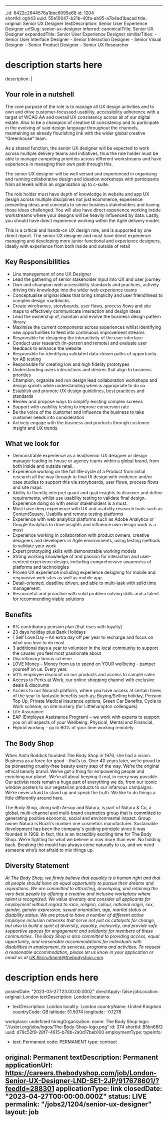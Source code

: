 
---
_id: 6422c2644576a1bbc6095e68 
id: 1204  
shortId: ogh43
uuid: 55e10047-b21b-40fa-ab95-a7b4ed1bacad
title:
  original: Senior UX Designer
  textDescription: Senior User Experience Designer
  urlSlug: senior-ux-designer
  inferred:
    canonicalTitle: Senior UX Designer
    expandedTitle: Senior User Experience Designer
    similiarTitles: 
      - Senior User Interface Designer
      - Senior Interaction Designer
      - Senior Visual Designer
      - Senior Product Designer
      - Senior UX Researcher
# description starts here
description: | 
  <h2 id="your-role-in-a-nutshell">Your role in a nutshell</h2>
<p>The core purpose of the role is to manage all UX design activities and to own and drive customer-focussed usability, accessibility adherence with a target of WCAG AA and overall UX consistency across all of our digital estate. Also to be a champion of creative UI consistency and to participate in the evolving of said design language throughout the channels, maintaining an already flourishing link with the wider global creative “Greenhouse” team.</p>
<p>As a shared function, the senior UX designer will be expected to work across multiple delivery teams and initiatives, thus the role holder must be able to manage competing priorities across different workstreams and have experience in managing their own path through this.</p>
<p>The senior UX designer will be well versed and experienced in organising and running collaborative design and ideation workshops with participants from all levels within an organisation up to c-suite.</p>
<p>The role holder must have depth of knowledge in website and app UX design across multiple disciplines not just ecommerce, experience presenting ideas and concepts to senior business stakeholders and having those ideas challenged. You will also have direct experience working inside workstreams where your designs will be heavily influenced by data. Lastly, you should have direct experience working within the Agile delivery model.</p>
<p>This is a critical and hands-on UX design role, and is supported by one direct report. The senior UX designer and must have direct experience managing and developing more junior functional and experience designers, ideally with experience from both inside and outside of retail</p>
<h2 id="key-responsibilities">Key Responsibilities</h2>
<ul>
<li>Line management of one UX Designer</li>
<li>Lead the gathering of senior stakeholder input into UX and user journey</li>
<li>Own and champion web accessibility standards and practices, actively driving this knowledge into the wider web experience teams</li>
<li>Conceptualise original ideas that bring simplicity and user friendliness to complex design roadblocks </li>
<li>Create wireframes, storyboards, user flows, process flows and site maps to effectively communicate interaction and design ideas</li>
<li>Lead the ownership of, maintain and evolve the business design pattern library</li>
<li>Maximise the current components across experiences whilst identifying new opportunities to feed into continuous improvement streams </li>
<li>Responsible for designing the interactivity of the user interface </li>
<li>Conduct user research (in-person and remote) and evaluate user feedback to enhance the website </li>
<li>Responsible for identifying validated data-driven paths of opportunity for AB testing </li>
<li>Responsible for creating low and high fidelity prototypes </li>
<li>Understanding users interactions and desires that align to business priorities </li>
<li>Champion, organize and run design lead collaboration workshops and design sprints while understanding when is appropriate to do so </li>
<li>Establish and promote UX design guidelines, best practices and standards </li>
<li>Review and propose ways to simplify existing complex screens </li>
<li>Support with usability testing to improve conversion rate</li>
<li>Be the voice of the customer and influence the business to take customer needs into consideration</li>
<li>Actively engage with the business and products through customer insight and UX trends.</li>
</ul>
<h2 id="what-we-look-for">What we look for</h2>
<ul>
<li>Demonstrable experience as a lead/senior UX designer or design manager leading in-house or agency teams within a global brand, from both inside and outside retail.</li>
<li>Experience working on the full life-cycle of a Product from initial research all the way through to final UI design with evidence and/or case studies to support this via storyboards, user flows, process flows and site maps.</li>
<li>Ability to fluently interpret quant and qual insights to discover and define requirements, whilst use usability testing to validate final design. Experience doing so with senior stakeholders is a must.</li>
<li>Must have deep experience with UX and usability research tools such as ContentSquare, Usabilla and remote testing platforms </li>
<li>Experience with web analytics platforms such as Adobe Analytics or Google Analytics to drive insights and influence own design work is a must </li>
<li>Experience working in collaboration with product owners, creative designers and developers in Agile environments, using testing methods to validate your work</li>
<li>Expert prototyping skills with demonstrable working models</li>
<li>Strong working knowledge of and passion for interaction and user-centred experience design, including comprehensive awareness of platforms and technologies</li>
<li>Proven UX experience including experience designing for mobile and responsive web sites as well as mobile app.</li>
<li>Detail-oriented, deadline driven, and able to multi-task with solid time management.</li>
<li>Resourceful and proactive with solid problem solving skills and a talent for recommending viable solutions</li>
</ul>
<h2 id="benefits">Benefits</h2>
<ul>
<li>6% contributory pension plan (that rises with loyalty)</li>
<li>23 days holiday plus Bank Holidays</li>
<li>1 Self Love Day – An extra day off per year to recharge and focus on what you love to do most</li>
<li>3 additional days a year to volunteer in the local community to support the causes you feel most passionate about</li>
<li>Discretionary bonus scheme</li>
<li>LOVE Money – Money from us to spend on YOUR wellbeing - pamper yourself on us. Every year.</li>
<li>50% employee discount on our products and access to sample sales</li>
<li>Access to Perks at Work, our online shopping channel with exclusive deals &amp; discounts</li>
<li>Access to our Nourish platform, where you have access at certain times of the year to fantastic benefits such as; Buying/Selling holiday, Pension Top Up, Private Medical Insurance options, Green Car Benefits, Cycle to Work scheme, on site nursery (for Littlehampton colleagues)</li>
<li>Life Assurance</li>
<li>EAP (Employee Assistance Program) – we work with experts to support you on all aspects of your Wellbeing: Physical, Mental and Financial.</li>
<li>Hybrid working - up to 60% of your time working remotely</li>
</ul>
<h2 id="the-body-shop">The Body Shop</h2>
<p>When Anita Roddick founded The Body Shop in 1976, she had a vision. Business as a force for good – that’s us. Over 40 years later, we’re proud to be pioneering cruelty-free beauty every step of the way. We’re the original ethical beauty brand. We’ve got a thing for empowering people and enriching our planet. We’re all about keeping it real, in every way possible. Our activist roots remain a huge part of everything we do, from our iconic window posters to our vegetarian products to our infamous campaigns. We’re never afraid to stand up and speak the truth. We like to do things a little differently around here. </p>
<p> The Body Shop, along with Aesop and Natura, is part of Natura &amp; Co, a global, multi-channel and multi-brand cosmetics group that is committed to generating positive economic, social and environmental impact. Group owner Natura is Brazil's number one cosmetics manufacturer. Sustainable development has been the company's guiding principle since it was founded in 1969. In fact, this is an incredibly exciting time for The Body Shop. We’re fighting for what we believe in now more than ever. No holding back. Breaking the mould has always come naturally to us, and we need someone who’s not afraid to mix things up. </p>
<h2 id="diversity-statement">Diversity Statement</h2>
<p><em>At The Body Shop, we firmly believe that equality is a human right and that all people should have an equal opportunity to pursue their dreams and aspirations.  We are committed to attracting, developing, and retaining the very best people by offering a creative and inclusive workplace where talent is recognized. We value diversity and consider all applicants for employment without regard to race, religion, colour, national origin, sex, gender, gender expression, sexual orientation, age, marital status or disability status. We are proud to have a number of different active employee inclusion networks that serve not just as catalysts for change, but also to build a spirit of diversity, equality, inclusivity, and provide safe supportive spaces for engagement and solidarity for members of these communities.  The Body Shop is also committed to providing access, equal opportunity, and reasonable accommodations for individuals with disabilities in employment, its services, programs and activities. To request a reasonable accommodation, please let us know in your application or email us at <a href="mailto:UK.Recruitment@thebodyshop.com">UK.Recruitment@thebodyshop.com</a>.</em></p>

# description ends here
postedDate: "2023-03-27T23:00:00.000Z"
directApply: false
jobLocation: 
  original: London
  textDescription: London
  locations:
  - textDescription: London
    locality: London
    countryName: United Kingdom
    countryCode: GB
    latitude: 51.5074
    longitude: -0.1278
  
  workplace: undefined
hiringOrganization:
  name: The Body Shop
  logo: "//uxbri.org/jobs/logos/The-Body-Shop-logo.png"
  id: 374
  shortId: B5kn68f2
  uuid: d79c52f9-28f7-4615-b78b-2a0d17beb100
employmentType:
  typeInfo:
  - text: Permanent
    code: PERMANENT
    type: contract
  
  original: Permanent
  textDescription: Permanent
applicationUrl: https://careers.thebodyshop.com/job/London-Senior-UX-Designer-LND-SE1-2JP/917678601/?feedId=288301
applicationType: link
closedDate: "2023-04-27T00:00:00.000Z"
status: LIVE
permalink: "/jobs2/1204/senior-ux-designer"
layout: job
---
